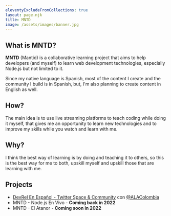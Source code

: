 ```yaml
---
eleventyExcludeFromCollections: true
layout: page.njk
title: MNTD
image: /assets/images/banner.jpg
---
```

## What is MNTD?

**MNTD** (Mantid) is a collaborative learning project that aims to help developers (and myself) to learn web development technologies, especially Node.js but not limited to it.

Since my native language is Spanish, most of the content I create and the community I build is in Spanish, but, I'm also planning to create content in English as well.

## How?

The main idea is to use live streaming platforms to teach coding while doing it myself, that gives me an opportunity to learn new technologies and to improve my skills while you watch and learn with me.

## Why?

I think the best way of learning is by doing and teaching it to others, so this is the best way for me to both, upskill myself and upskill those that are learning with me.

## Projects

* [DevRel En Español - Twitter Space & Community](https://twitter.com/i/communities/1515390096446570497) con [@ALAColombia](https://twitter.com/ALAColombia)
* MNTD - Node.js En Vivo - **Coming back in 2022**
* MNTD - El Atanor - **Coming soon in 2022**
